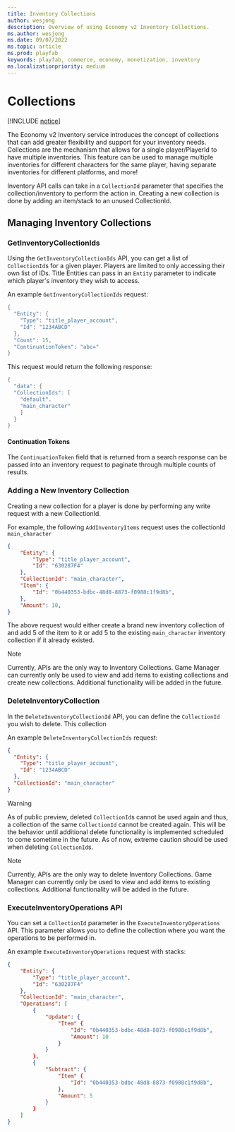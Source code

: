 ```yaml
---
title: Inventory Collections
author: wesjong
description: Overview of using Economy v2 Inventory Collections.
ms.author: wesjong
ms.date: 09/07/2022
ms.topic: article
ms.prod: playfab
keywords: playfab, commerce, economy, monetization, inventory
ms.localizationpriority: medium
---
```


# Collections

[!INCLUDE [notice](../../../includes/_economy-release.md)]

The Economy v2 Inventory service introduces the concept of collections that can add greater flexibility and support for your inventory needs. Collections are the mechanism that allows for a single player/PlayerId to have multiple inventories. This feature can be used to manage multiple inventories for different characters for the same player, having separate inventories for different platforms, and more!

Inventory API calls can take in a `CollectionId` parameter that specifies the collection/inventory to perform the action in. Creating a new collection is done by adding an item/stack to an unused CollectionId.

## Managing Inventory Collections

### GetInventoryCollectionIds

Using the `GetInventoryCollectionIds` API, you can get a list of `CollectionId`s for a given player. Players are limited to only accessing their own list of IDs. Title Entities can pass in an `Entity` parameter to indicate which player's inventory they wish to access.

An example `GetInventoryCollectionIds` request:

```csharp
{
  "Entity": {
    "Type": "title_player_account",
    "Id": "1234ABCD"
  },
  "Count": 15,
  "ContinuationToken": "abc="
}
```

This request would return the following response:

```csharp
{
  "data": {
  "CollectionIds": [
    "default".
    "main_character"
    ]
  }
}
```

#### Continuation Tokens

The `ContinuationToken` field that is returned from a search response can be passed into an inventory request to paginate through multiple counts of results.

### Adding a New Inventory Collection

Creating a new collection for a player is done by performing any write request with a new CollectionId.

For example, the following `AddInventoryItems` request uses the collectionId `main_character`

```json
{
    "Entity": {
        "Type": "title_player_account",
        "Id": "630287F4"
    },
    "CollectionId": "main_character",
    "Item": {
        "Id": "0b440353-bdbc-48d8-8873-f0988c1f9d8b",
    },
    "Amount": 10,
}
```

The above request would either create a brand new inventory collection of and add 5 of the item to it or add 5 to the existing `main_character` inventory collection if it already existed.

> [!NOTE]
> Currently, APIs are the only way to  Inventory Collections. Game Manager can currently only be used to view and add items to existing collections and create new collections. Additional functionality will be added in the future.

### DeleteInventoryCollection

In the `DeleteInventoryCollectionId` API, you can define the `CollectionId`
you wish to delete. This collection

An example `DeleteInventoryCollectionIds` request:

```json
{
  "Entity": {
    "Type": "title_player_account",
    "Id": "1234ABCD"
  },
  "CollectionId": "main_character"
}
```

> [!WARNING]
> As of public preview, deleted `CollectionId`s cannot be used again and thus, a collection of the same `CollectionId` cannot be created again. This will be the behavior until additional delete functionality is implemented scheduled to come sometime in the future. As of now, extreme caution should be used when deleting `CollectionId`s.

> [!NOTE]
> Currently, APIs are the only way to delete Inventory Collections. Game Manager can currently only be used to view and add items to existing collections. Additional functionality will be added in the future.

### ExecuteInventoryOperations API

You can set a `CollectionId` parameter in the `ExecuteInventoryOperations` API. This parameter allows you to define the collection where you want the operations to be performed in.

An example `ExecuteInventoryOperations` request with stacks:

```json
{
    "Entity": {
        "Type": "title_player_account",
        "Id": "630287F4"
    },
    "CollectionId": "main_character",
    "Operations": [
        {
            "Update": {
                "Item" {
                    "Id": "0b440353-bdbc-48d8-8873-f0988c1f9d8b",
                    "Amount": 10
                }
            }
        },
        {
            "Subtract": {
                "Item" {
                    "Id": "0b440353-bdbc-48d8-8873-f0988c1f9d8b",
                },
                "Amount": 5
            }
        }
    ]
}
```
